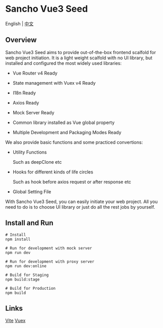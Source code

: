 # Sancho Vue3 Seed

English | [中文](README_zh_CN.md)

## Overview

Sancho Vue3 Seed aims to provide out-of-the-box frontend scalfold for web project initiation. It is a light weight scalfold with no UI library, but installed and configured the most widely used libraries: 

- Vue Router v4 Ready 

- State management with Vuex v4 Ready 

- I18n Ready 

- Axios Ready

- Mock Server Ready 

- Common library installed as Vue global property

- Multiple Development and Packaging Modes Ready

We also provide basic functions and some practiced convertions:

- Utility Functions  

  Such as deepClone etc

- Hooks for different kinds of life circles  

  Such as hook before axios request or after response etc

- Global Setting File 

With Sancho Vue3 Seed, you can easily initiate your web project. All you need to do is to choose UI library or just do all the rest jobs by yourself.

## Install and Run

```
# Install
npm install

# Run for development with mock server
npm run dev

# Run for development with proxy server
npm run dev:online

# Build for Staging
npm build:stage

# Build for Production
npm build
```

## Links

[Vite](https://vitejs.dev/)  [Vuex](https://next.vuex.vuejs.org/)

